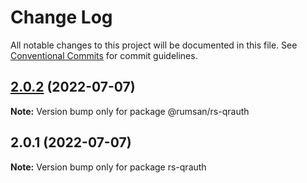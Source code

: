 # Change Log

All notable changes to this project will be documented in this file.
See [Conventional Commits](https://conventionalcommits.org) for commit guidelines.

## [2.0.2](https://github.com/rumsan/rslib/compare/v2.0.1...v2.0.2) (2022-07-07)

**Note:** Version bump only for package @rumsan/rs-qrauth





## 2.0.1 (2022-07-07)

**Note:** Version bump only for package rs-qrauth
